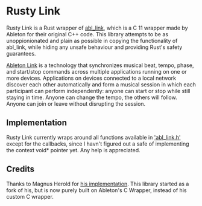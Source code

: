 # Rusty Link

Rusty Link is a Rust wrapper of [abl_link](https://github.com/Ableton/link/tree/master/extensions/abl_link), which is a C 11 wrapper made by Ableton for their original C++ code.
This library attempts to be as unoppionionated and plain as possible in
copying the functionality of abl_link, while hiding any unsafe behaviour and
providing Rust's safety guarantees.

[Ableton Link](http://ableton.github.io/link) is a technology that synchronizes musical beat, tempo,
phase, and start/stop commands across multiple applications running
on one or more devices. Applications on devices connected to a local
network discover each other automatically and form a musical session
in which each participant can perform independently: anyone can start
or stop while still staying in time. Anyone can change the tempo, the
others will follow. Anyone can join or leave without disrupting the session.

## Implementation

Rusty Link currently wraps around all functions available in ['abl_link.h'](https://github.com/Ableton/link/blob/master/extensions/abl_link/include/abl_link.h) except for the callbacks, since I havn't figured out a safe of implementing the context void\* pointer yet. Any help is appreciated.

## Credits

Thanks to Magnus Herold for [his implementation](https://github.com/magdaddy/ableton-link-rs).
This library started as a fork of his, but is now purely built on Ableton's C Wrapper, instead
of his custom C wrapper.
